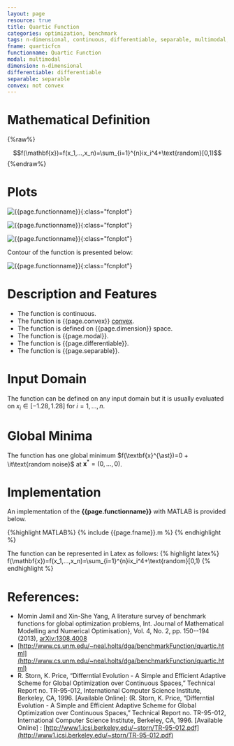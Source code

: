 ```yaml
---
layout: page
resource: true
title: Quartic Function
categories: optimization, benchmark
tags: n-dimensional, continuous, differentiable, separable, multimodal, random
fname: quarticfcn
functionname: Quartic Function
modal: multimodal
dimension: n-dimensional
differentiable: differentiable
separable: separable
convex: not convex
---
```

<head>
	<script type="text/x-mathjax-config">
	  MathJax.Hub.Config({tex2jax: {inlineMath: [['$','$'], ['\\(','\\)']]}});
	</script>
	<script type="text/javascript" async
	  src="https://cdn.mathjax.org/mathjax/latest/MathJax.js?config=TeX-AMS_CHTML">
	</script>
</head>


# Mathematical Definition

{%raw%}

$$f(\mathbf{x})=f(x_1,...,x_n)=\sum_{i=1}^{n}ix_i^4+\text{random}[0,1)$$
{%endraw%}

# Plots
![{{page.functionname}}]({{site.baseurl}}/benchmarkfcns/plots/{{page.fname}}.png){:class="fcnplot"}

![{{page.functionname}}]({{site.baseurl}}/benchmarkfcns/plots/{{page.fname}}_2.png){:class="fcnplot"}

![{{page.functionname}}]({{site.baseurl}}/benchmarkfcns/plots/{{page.fname}}_3.png){:class="fcnplot"}

Contour of the function is presented below:

![{{page.functionname}}]({{site.baseurl}}/benchmarkfcns/plots/{{page.fname}}_contour.png){:class="fcnplot"}

# Description and Features
* The function is continuous.
* The function is {{page.convex}} [convex](https://en.wikipedia.org/wiki/Convex_function).
* The function is defined on {{page.dimension}} space.
* The function is {{page.modal}}.
* The function is {{page.differentiable}}.
* The function is {{page.separable}}.

# Input Domain
The function can be defined on any input domain but it is usually evaluated on $x_i \in [-1.28, 1.28]$ for $i=1, ..., n$.

# Global Minima
The function has one global minimum $f(\textbf{x}^{\ast})=0 + \it\text{random noise}$ at $\textbf{x}^{\ast} = (0, ..., 0)$.

# Implementation
An implementation of the **{{page.functionname}}** with MATLAB is provided below. 

{%highlight MATLAB%}
{% include {{page.fname}}.m %}
{% endhighlight %}

The function can be represented in Latex as follows:
{% highlight latex%}
f(\mathbf{x})=f(x_1,...,x_n)=\sum_{i=1}^{n}ix_i^4+\text{random}[0,1)
{% endhighlight %}

# References:
* Momin Jamil and Xin-She Yang, A literature survey of benchmark functions for global optimization problems, Int. Journal of Mathematical Modelling 
and Numerical Optimisation}, Vol. 4, No. 2, pp. 150--194 (2013), [arXiv:1308.4008](arXiv:1308.4008)
* [http://www.cs.unm.edu/~neal.holts/dga/benchmarkFunction/quartic.html](http://www.cs.unm.edu/~neal.holts/dga/benchmarkFunction/quartic.html)
* R. Storn, K. Price, “Differntial Evolution - A Simple and Efficient Adaptive Scheme
for Global Optimization over Continuous Spaces,” Technical Report no. TR-95-012,
International Computer Science Institute, Berkeley, CA, 1996. [Available Online]:
(R. Storn, K. Price, “Differntial Evolution - A Simple and Efficient Adaptive Scheme
for Global Optimization over Continuous Spaces,” Technical Report no. TR-95-012,
International Computer Science Institute, Berkeley, CA, 1996. [Available Online] :
[http://www1.icsi.berkeley.edu/~storn/TR-95-012.pdf](http://www1.icsi.berkeley.edu/~storn/TR-95-012.pdf)